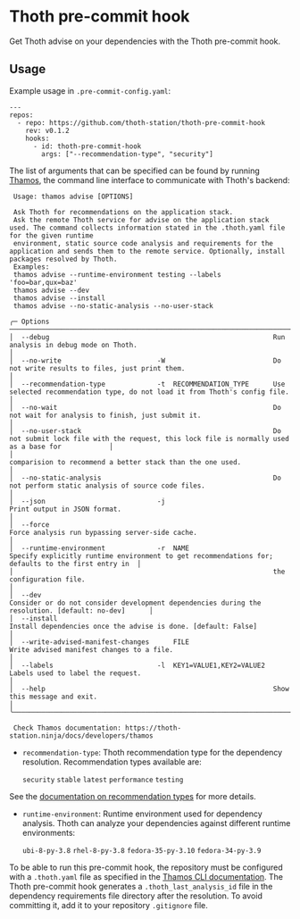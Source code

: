 # Thoth pre-commit hook

Get Thoth advise on your dependencies with the Thoth pre-commit hook.

## Usage

Example usage in `.pre-commit-config.yaml`:

```
---
repos:
  - repo: https://github.com/thoth-station/thoth-pre-commit-hook
    rev: v0.1.2
    hooks:
      - id: thoth-pre-commit-hook
        args: ["--recommendation-type", "security"]
```

The list of arguments that can be specified can be found by running [Thamos](https://pypi.org/project/thamos/), the command line interface to communicate with Thoth's backend:

```
 Usage: thamos advise [OPTIONS]

 Ask Thoth for recommendations on the application stack.
 Ask the remote Thoth service for advise on the application stack used. The command collects information stated in the .thoth.yaml file for the given runtime
 environment, static source code analysis and requirements for the application and sends them to the remote service. Optionally, install packages resolved by Thoth.
 Examples:
 thamos advise --runtime-environment testing --labels 'foo=bar,qux=baz'
 thamos advise --dev
 thamos advise --install
 thamos advise --no-static-analysis --no-user-stack

╭─ Options ──────────────────────────────────────────────────────────────────────────────────────────────────────────────────────────────────────────────────────────╮
│  --debug                                                        Run analysis in debug mode on Thoth.                                                               │
│  --no-write                        -W                           Do not write results to files, just print them.                                                    │
│  --recommendation-type             -t  RECOMMENDATION_TYPE      Use selected recommendation type, do not load it from Thoth's config file.                         │
│  --no-wait                                                      Do not wait for analysis to finish, just submit it.                                                │
│  --no-user-stack                                                Do not submit lock file with the request, this lock file is normally used as a base for            │
│                                                                 comparision to recommend a better stack than the one used.                                         │
│  --no-static-analysis                                           Do not perform static analysis of source code files.                                               │
│  --json                            -j                           Print output in JSON format.                                                                       │
│  --force                                                        Force analysis run bypassing server-side cache.                                                    │
│  --runtime-environment             -r  NAME                     Specify explicitly runtime environment to get recommendations for; defaults to the first entry in  │
│                                                                 the configuration file.                                                                            │
│  --dev                                                          Consider or do not consider development dependencies during the resolution. [default: no-dev]      │
│  --install                                                      Install dependencies once the advise is done. [default: False]                                     │
│  --write-advised-manifest-changes      FILE                     Write advised manifest changes to a file.                                                          │
│  --labels                          -l  KEY1=VALUE1,KEY2=VALUE2  Labels used to label the request.                                                                  │
│  --help                                                         Show this message and exit.                                                                        │
╰────────────────────────────────────────────────────────────────────────────────────────────────────────────────────────────────────────────────────────────────────╯

 Check Thamos documentation: https://thoth-station.ninja/docs/developers/thamos
```

- `recommendation-type`: Thoth recommendation type for the dependency resolution. Recommendation types available are:

  `security`
  `stable`
  `latest`
  `performance`
  `testing`

See the [documentation on recommendation types](https://thoth-station.ninja/recommendation-types/) for more details.

- `runtime-environment`: Runtime environment used for dependency analysis. Thoth can analyze your dependencies against different runtime environments:

  `ubi-8-py-3.8`
  `rhel-8-py-3.8`
  `fedora-35-py-3.10`
  `fedora-34-py-3.9`


To be able to run this pre-commit hook, the repository must be configured with a `.thoth.yaml` file as specified in the [Thamos CLI documentation](https://github.com/thoth-station/thamos#using-custom-configuration-file-template).
The Thoth pre-commit hook generates a `.thoth_last_analysis_id` file in the dependency requirements file directory after the resolution. To avoid committing it, add it to your repository `.gitignore` file.
